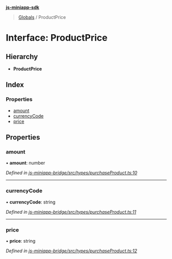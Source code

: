 **[js-miniapp-sdk](../README.md)**

> [Globals](../README.md) / ProductPrice

# Interface: ProductPrice

## Hierarchy

* **ProductPrice**

## Index

### Properties

* [amount](productprice.md#amount)
* [currencyCode](productprice.md#currencycode)
* [price](productprice.md#price)

## Properties

### amount

•  **amount**: number

*Defined in [js-miniapp-bridge/src/types/purchaseProduct.ts:10](https://github.com/rakutentech/js-miniapp/blob/4d58a2f/js-miniapp-bridge/src/types/purchaseProduct.ts#L10)*

___

### currencyCode

•  **currencyCode**: string

*Defined in [js-miniapp-bridge/src/types/purchaseProduct.ts:11](https://github.com/rakutentech/js-miniapp/blob/4d58a2f/js-miniapp-bridge/src/types/purchaseProduct.ts#L11)*

___

### price

•  **price**: string

*Defined in [js-miniapp-bridge/src/types/purchaseProduct.ts:12](https://github.com/rakutentech/js-miniapp/blob/4d58a2f/js-miniapp-bridge/src/types/purchaseProduct.ts#L12)*

